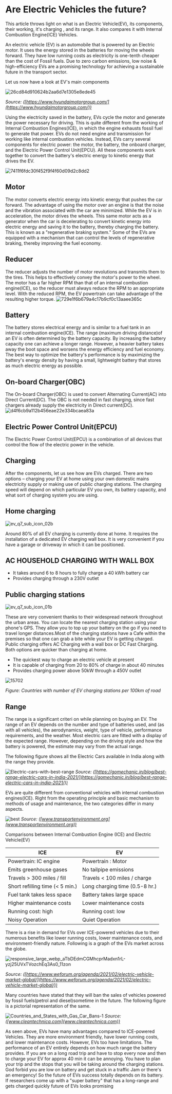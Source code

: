# Are Electric Vehicles the future?
This article throws light on what is an Electric Vehicle(EV), its components, their working, it's charging , and its range. It also compares it with Internal Combustion Engine(ICE) Vehicles.

An electric vehicle (EV) is an automobile that is powered by an Electric motor. It uses the energy stored in the batteries for moving the wheels forward. They have low running costs as electricity is one-tenth cheaper than the cost of Fossil fuels. Due to zero carbon emissions, low noise & high-efficiency EVs are a promising technology for achieving a sustainable future in the transport sector.

Let us now have a look at EV's main components

![26cd84d910624b2aa6d7e1305e8ede45](https://user-images.githubusercontent.com/107342166/173223024-7526aba8-3b20-4b80-b9b1-63e63c413709.jpg)

*Source: ([https://www.hyundaimotorgroup.com/](https://www.hyundaimotorgroup.com/))*

Using the electricity saved in the battery, EVs cycle the motor and generate the power necessary for driving. This is quite different from the working of Internal Combustion Engines(ICE), in which the engine exhausts fossil fuel to generate that power. EVs do not need engine and transmission for working like internal combustion vehicles. Instead, EVs carry several components for electric power: the motor, the battery, the onboard charger, and the Electric Power Control Unit(EPCU). All these components work together to convert the battery's electric energy to kinetic energy that drives the EV.

![7411f6fdc30f452f9f4f60d09d2c8dd2](https://user-images.githubusercontent.com/107342166/173223043-01ca72f1-dbf5-448c-a873-12bdde00a8ec.jpg)

## Motor
The motor converts electric energy into kinetic energy that pushes the car forward. The advantage of using the motor over an engine is that the noise and the vibration associated with the car are minimized. While the EV is in acceleration, the motor drives the wheels. This same motor acts as a generator when the car is decelerating to convert kinetic energy into electric energy and saving it to the battery, thereby charging the battery. This is known as a "regenerative braking system." Some of the EVs are equipped with a mechanism that can control the levels of regenerative braking, thereby improving the fuel economy.

## Reducer
The reducer adjusts the number of motor revolutions and transmits them to the tires. This helps to effectively convey the motor's power to the wheel. The motor has a far higher RPM than that of an internal combustion engine(ICE), so the reducer must always reduce the RPM to an appropriate level. With the reduced RPM, the EV powertrain can take advantage of the resulting higher torque.
![729e1f6b679a4c17b9cf0c13aaee365c](https://user-images.githubusercontent.com/107342166/173223054-b04b1540-82ea-4539-bab1-4d126b6a80a0.jpg)

## Battery
The battery stores electrical energy and is similar to a fuel tank in an internal combustion engine(ICE). The range (maximum driving distance)of an EV is often determined by the battery capacity. By increasing the battery capacity one can achieve a longer range. However, a heavier battery takes away the boot space and worsens the energy efficiency and fuel economy. The best way to optimize the battery's performance is by maximizing the battery's energy density by having a small, lightweight battery that stores as much electric energy as possible.

## On-board Charger(OBC)
The On-board Charger(OBC) is used to convert Alternating Current(AC) into Direct Current(DC). The OBC is not needed in fast charging, since fast chargers already supply the electricity in Direct current(DC).
![d4f6cb9a112b456eae22e334bcaea83a](https://user-images.githubusercontent.com/107342166/173223076-5ffc5000-139c-47fc-ab52-a992b4f7a78c.jpg)

## Electric Power Control Unit(EPCU)
The Electric Power Control Unit(EPCU) is a combination of all devices that control the flow of the electric power in the vehicle.

## Charging
After the components, let us see how are EVs charged. There are two options – charging your EV at home using your own domestic mains electricity supply or making use of public charging stations. The charging speed will depend on which particular EV you own, its battery capacity, and what sort of charging system you are using.

## Home charging
![ev_q7_sub_icon_02b](https://user-images.githubusercontent.com/107342166/173234684-6bef4ba3-ab9d-4701-8cc4-53ddc7770b7c.jpg)

Around 80% of all EV charging is currently done at home. It requires the installation of a dedicated EV charging wall box. It is very convenient if you have a garage or driveway in which it can be positioned.

## AC HOUSEHOLD CHARGING WITH WALL BOX
- It takes around 6 to 8 hours to fully charge a 40 kWh battery car
- Provides charging through a 230V outlet

## Public charging stations
![ev_q7_sub_icon_01b](https://user-images.githubusercontent.com/107342166/173234831-921760f2-2e7b-460b-a3dc-243698a6537e.jpg)

These are very convenient thanks to their widespread network throughout the urban areas. You can locate the nearest charging station using your phone's GPS. They allow you to top up your battery on the go if you need to travel longer distances.Most of the charging stations have a Cafe within the premises so that one can grab a bite while your EV is getting charged. Public charging offers AC Charging with a wall box or DC Fast Charging. Both options are quicker than charging at home.
- The quickest way to charge an electric vehicle at present
- It is capable of charging from 20 to 80% of charge in about 40 minutes
- Provides charging power above 50kW through a  450V outlet

![15702](https://user-images.githubusercontent.com/107342166/173235141-458dda26-f300-4402-a433-80f574c27e14.jpg)

*Figure: Countries with number of  EV charging stations per 100km of road*

## Range
The range is a significant criteri on while planning on buying an EV. The range of an EV depends on the number and type of batteries used, and (as with all vehicles), the aerodynamics, weight, type of vehicle, performance requirements, and the weather. Most electric cars are fitted with a display of the expected range. However, depending on the driving style and how the battery is powered, the estimate may vary from the actual range.

The following figure shows all the Electric Cars available in India along with the range they provide.

![Electric-cars-with-best-range](https://user-images.githubusercontent.com/107342166/173235260-bdad5394-b8c8-4eba-9d83-7eda84d93574.png)
*Source: ([https://gomechanic.in/blog/best-range-electric-cars-in-india-2021/](https://gomechanic.in/blog/best-range-electric-cars-in-india-2021/))*

EVs are quite different from conventional vehicles with internal combustion engines(ICE). Right from the operating principle and basic mechanism to methods of usage and maintenance, the two categories differ in many aspects.

![best](https://user-images.githubusercontent.com/107342166/173235541-81297535-2756-4f42-82ef-400da50ff3c2.png)
*Source: ([www.transportenvironment.org](www.transportenvironment.org))*

Comparisons between Internal Combustion Engine (ICE) and Electric Vehicle(EV)

|**ICE** |**EV**|
| ----------- | ----------- |
| Powertrain: IC engine | Powertrain : Motor |
| Emits greenhouse gases | No tailpipe emissions |
| Travels > 300 miles / fill | Travels < 100 miles / charge |
| Short refilling time (< 5 min.) | Long charging time (0.5-8 hr.) |
| Fuel tank takes less space | Battery takes large space |
| Higher maintenance costs | Lower maintenance costs |
| Running cost: high | Running cost: low |
| Noisy Operation | Quiet Operation |


There is a rise in demand for EVs over ICE-powered vehicles due to their numerous benefits like lower running costs, lower maintenance costs, and environment-friendly nature.
Following is a graph of the EVs market across the globe.


![responsive_large_webp_aTbDEdmCGMhcprMadxn1rL-yzj25UVxTVozchEq3As0_11zon](https://user-images.githubusercontent.com/107342166/173236269-7a17d902-a0a7-4263-ab81-a3795703e33a.jpeg)

*Source: ([https://www.weforum.org/agenda/2021/02/electric-vehicle-market-global/](https://www.weforum.org/agenda/2021/02/electric-vehicle-market-global/))*

Many countries have stated that they will ban the sales of vehicles powered by fossil fuels(petrol and diesel)sometime in the future. The following figure is a pictorial representation of the same.


![Countries_and_States_with_Gas_Car_Bans-1](https://user-images.githubusercontent.com/107342166/173236277-fa5381f9-aae3-4bc1-ab45-0e9d860fdaec.jpg)
*Source: ([www.cleantechnica.com](www.cleantechnica.com))*

As seen above, EVs have many advantages compared to ICE-powered Vehicles. They are more environment friendly, have lower running costs, and lower maintenance costs. However, EVs too have limitations. The performance of an EV entirely depends on how much range the battery provides. If you are on a long road trip and have to stop every now and then to charge your EV for approx 40 min it can be annoying. You have to plan your trip and the stops that you will be taking around the charging stations. God forbid you are low on battery and get stuck in a traffic Jam or there's an emergency! So the future of EVs success totally depends on its battery. If researchers come up with a "super battery" that has a long-range and gets charged quickly future of EVs looks promising
